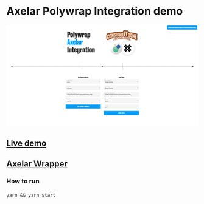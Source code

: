 # Axelar Polywrap Integration demo

![Example](./iu.png)

## [Live demo](https://axelar.consideritdone.tech/)

## [Axelar Wrapper](https://github.com/ConsiderItDone/axelar-wrapper)

### How to run
`yarn && yarn start`
